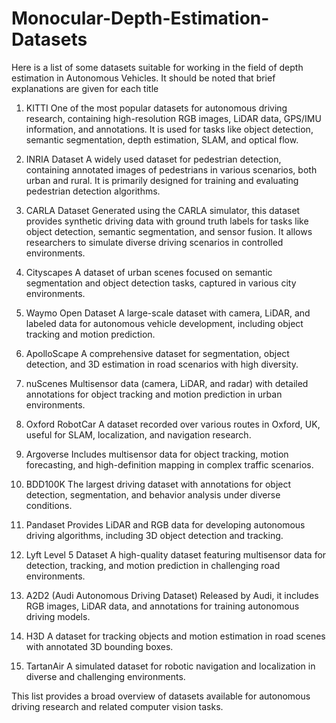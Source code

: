 # Monocular-Depth-Estimation-Datasets
Here is a list of some datasets suitable for working in the field of depth estimation in Autonomous Vehicles.  It should be noted that brief explanations are given for each title

1. KITTI
One of the most popular datasets for autonomous driving research, containing high-resolution RGB images, LiDAR data, GPS/IMU information, and annotations. It is used for tasks like object detection, semantic segmentation, depth estimation, SLAM, and optical flow.

2. INRIA Dataset
A widely used dataset for pedestrian detection, containing annotated images of pedestrians in various scenarios, both urban and rural. It is primarily designed for training and evaluating pedestrian detection algorithms.

3. CARLA Dataset
Generated using the CARLA simulator, this dataset provides synthetic driving data with ground truth labels for tasks like object detection, semantic segmentation, and sensor fusion. It allows researchers to simulate diverse driving scenarios in controlled environments.

4. Cityscapes
A dataset of urban scenes focused on semantic segmentation and object detection tasks, captured in various city environments.

5. Waymo Open Dataset
A large-scale dataset with camera, LiDAR, and labeled data for autonomous vehicle development, including object tracking and motion prediction.

6. ApolloScape
A comprehensive dataset for segmentation, object detection, and 3D estimation in road scenarios with high diversity.

7. nuScenes
Multisensor data (camera, LiDAR, and radar) with detailed annotations for object tracking and motion prediction in urban environments.

8. Oxford RobotCar
A dataset recorded over various routes in Oxford, UK, useful for SLAM, localization, and navigation research.

9. Argoverse
Includes multisensor data for object tracking, motion forecasting, and high-definition mapping in complex traffic scenarios.

10. BDD100K
The largest driving dataset with annotations for object detection, segmentation, and behavior analysis under diverse conditions.

11. Pandaset
Provides LiDAR and RGB data for developing autonomous driving algorithms, including 3D object detection and tracking.

12. Lyft Level 5 Dataset
A high-quality dataset featuring multisensor data for detection, tracking, and motion prediction in challenging road environments.

13. A2D2 (Audi Autonomous Driving Dataset)
Released by Audi, it includes RGB images, LiDAR data, and annotations for training autonomous driving models.

14. H3D
A dataset for tracking objects and motion estimation in road scenes with annotated 3D bounding boxes.

15. TartanAir
A simulated dataset for robotic navigation and localization in diverse and challenging environments.


This list provides a broad overview of datasets available for autonomous driving research and related computer vision tasks.

